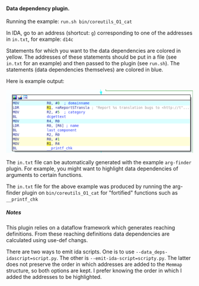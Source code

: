 #### Data dependency plugin.

Running the example:
`run.sh bin/coreutils_O1_cat`

In IDA, go to an address (shortcut: `g`) corresponding to one of the addresses 
in `in.txt`, for example: `d14c`

Statements for which you want to the data dependencies are colored in yellow.
The addresses of these statements should be put in a file (see `in.txt` for an
example) and then passed to the plugin (see `run.sh`). The statements (data
dependencies themselves) are colored in blue.

Here is example output:

![two](screenshots/data_deps_printf_chk.png)

The `in.txt` file can be automatically generated with the example `arg-finder`
plugin.  For example, you might want to highlight data dependencies of
arguments to certain functions.

The `in.txt` file for the above example was produced by running the arg-finder
plugin on `bin/coreutils_O1_cat` for "fortified" functions such as
`__printf_chk`

##### Notes

This plugin relies on a dataflow framework which generates reaching
definitions. From these reaching definitions data dependencies are calculated
using use-def changs.

There are two ways to emit ida scripts. One is to use
`--data_deps-idascript=script.py`. The other is `--emit-ida-script=scripty.py`.
The latter does not preserve the order in which addresses are added to the
`Memmap` structure, so both options are kept. I prefer knowing the order in
which I added the addresses to be highlighted.
